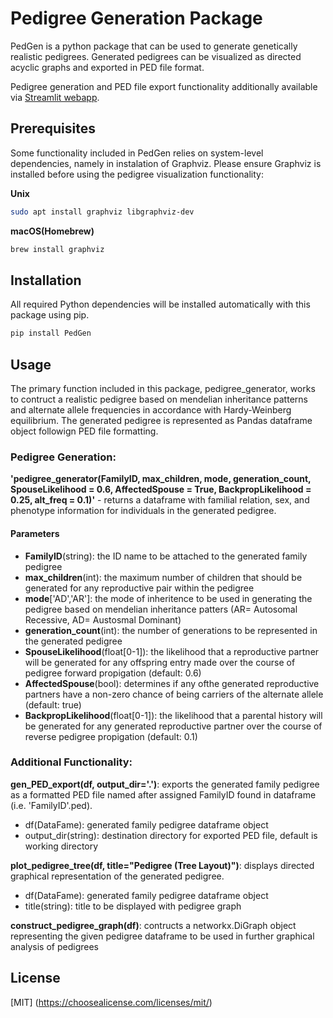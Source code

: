 # Pedigree Generation Package

PedGen is a python package that can be used to generate genetically realistic pedigrees. Generated pedigrees can be visualized as directed acyclic graphs and exported in PED file format.

Pedigree generation and PED file export functionality additionally available via [Streamlit webapp](https://pedigree-generatorgit-kzmzvjzpxmt9yyvnryeq7h.streamlit.app).

## Prerequisites

Some functionality included in PedGen relies on system-level dependencies, namely in instalation of Graphviz. Please ensure Graphviz is installed before using the pedigree visualization functionality:

**Unix**
```bash
sudo apt install graphviz libgraphviz-dev
```

**macOS(Homebrew)**
```bash
brew install graphviz
```

## Installation

All required Python dependencies will be installed automatically with this package using pip.
```bash
pip install PedGen
```

## Usage
The primary function included in this package, pedigree_generator, works to contruct a realistic pedigree based on mendelian inheritance patterns and alternate allele frequencies in accordance with Hardy-Weinberg equilibrium. The generated pedigree is represented as Pandas dataframe object followign PED file formatting.

### Pedigree Generation:

**'pedigree_generator(FamilyID, max_children, mode, generation_count, SpouseLikelihood = 0.6, AffectedSpouse = True, BackpropLikelihood = 0.25, alt_freq = 0.1)'** - returns a dataframe with familial relation, sex, and phenotype information for individuals in the generated pedigree.

#### **Parameters**
- **FamilyID**(string): the ID name to be attached to the generated family pedigree
- **max_children**(int): the maximum number of children that should be generated for any reproductive pair within the pedigree
- **mode**['AD','AR']: the mode of inheritence to be used in generating the pedigree based on mendelian inheritance patters (AR= Autosomal Recessive, AD= Austosmal Dominant)
- **generation_count**(int): the number of generations to be represented in the generated pedigree
- **SpouseLikelihood**(float[0-1]): the likelihood that a reproductive partner will be generated for any offspring entry made over the course of pedigree forward propigation (default: 0.6)
- **AffectedSpouse**(bool): determines if any ofthe generated reproductive partners have a non-zero chance of being carriers of the alternate allele (default: true)
- **BackpropLikelihood**(float[0-1]): the likelihood that a parental history will be generated for any generated reproductive partner over the course of reverse pedigree propigation (default: 0.1)

### Additional Functionality:
**gen_PED_export(df, output_dir='.')**: exports the generated family pedigree as a formatted PED file named after assigned FamilyID found in dataframe (i.e. 'FamilyID'.ped). 
- df(DataFame): generated family pedigree dataframe object
- output_dir(string): destination directory for exported PED file, default is working directory

**plot_pedigree_tree(df, title="Pedigree (Tree Layout)")**: displays directed graphical representation of the generated pedigree. 
- df(DataFame): generated family pedigree dataframe object
- title(string): title to be displayed with pedigree graph

**construct_pedigree_graph(df)**: contructs a networkx.DiGraph object representing the given pedigree dataframe to be used in further graphical analysis of pedigrees


## License

[MIT]
(https://choosealicense.com/licenses/mit/)
